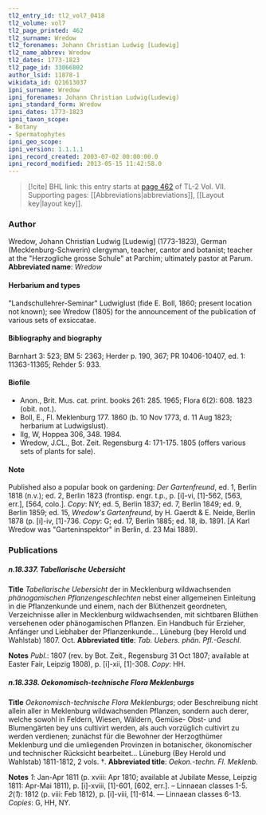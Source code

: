 ```yaml
---
tl2_entry_id: tl2_vol7_0418
tl2_volume: vol7
tl2_page_printed: 462
tl2_surname: Wredow
tl2_forenames: Johann Christian Ludwig [Ludewig]
tl2_name_abbrev: Wredow
tl2_dates: 1773-1823
tl2_page_id: 33066802
author_lsid: 11878-1
wikidata_id: Q21613037
ipni_surname: Wredow
ipni_forenames: Johann Christian Ludwig(Ludewig)
ipni_standard_form: Wredow
ipni_dates: 1773-1823
ipni_taxon_scope: 
- Botany
- Spermatophytes
ipni_geo_scope: 
ipni_version: 1.1.1.1
ipni_record_created: 2003-07-02 00:00:00.0
ipni_record_modified: 2013-05-15 11:42:58.0
---
```



> [!cite] BHL link: this entry starts at [page 462](https://www.biodiversitylibrary.org/page/33066802) of TL-2 Vol. VII.
> Supporting pages: [[Abbreviations|abbreviations]], [[Layout key|layout key]].

### Author

Wredow, Johann Christian Ludwig \[Ludewig\] (1773-1823), German (Mecklenburg-Schwerin) clergyman, teacher, cantor and botanist; teacher at the "Herzogliche grosse Schule" at Parchim; ultimately pastor at Parum. 
**Abbreviated name**: *Wredow*

#### Herbarium and types

"Landschullehrer-Seminar" Ludwiglust (fide E. Boll, 1860; present location not known); see Wredow (1805) for the announcement of the publication of various sets of exsiccatae.

#### Bibliography and biography

Barnhart 3: 523; BM 5: 2363; Herder p. 190, 367; PR 10406-10407, ed. 1: 11363-11365; Rehder 5: 933.

#### Biofile

- Anon., Brit. Mus. cat. print. books 261: 285. 1965; Flora 6(2): 608. 1823 (obit. not.).
- Boll, E., Fl. Meklenburg 177. 1860 (b. 10 Nov 1773, d. 11 Aug 1823; herbarium at Ludwigslust).
- Ilg, W, Hoppea 306, 348. 1984.
- Wredow, J.CL., Bot. Zeit. Regensburg 4: 171-175. 1805 (offers various sets of plants for sale).

#### Note

Published also a popular book on gardening: *Der Gartenfreund*, ed. 1, Berlin 1818 (n.v.); ed. 2, Berlin 1823 (frontisp. engr. t.p., p. \[i\]-vi, \[1\]-562, \[563, err.\], \[564, colo.\]. *Copy*: NY; ed. 5, Berlin 1837; ed. 7, Berlin 1849; ed. 9, Berlin 1859; ed. 15, *Wredow's Gartenfreund*, by H. Gaerdt & E. Neide, Berlin 1878 (p. \[i\]-iv, \[1\]-736. *Copy*: G; ed. 17, Berlin 1885; ed. 18, ib. 1891. \[A Karl Wredow was "Garteninspektor" in Berlin, d. 23 Mai 1889).

### Publications

##### n.18.337. Tabellarische Uebersicht

**Title**
*Tabellarische Uebersicht* der in Mecklenburg wildwachsenden *phänogamischen Pflanzengeschlechten* nebst einer allgemeinen Einleitung in die Pflanzenkunde und einem, nach der Blüthenzeit geordneten, Verzeichnisse aller in Mecklenburg wildwachsenden, mit sichtbaren Blüthen versehenen oder phänogamischen Pflanzen. Ein Handbuch für Erzieher, Anfänger und Liebhaber der Pflanzenkunde... Lüneburg (bey Herold und Wahlstab) 1807. Oct.
**Abbreviated title**: *Tab. Uebers. phän. Pfl.-Geschl.*

**Notes**
*Publ*.: 1807 (rev. by Bot. Zeit., Regensburg 31 Oct 1807; available at Easter Fair, Leipzig 1808), p. \[i\]-xii, \[1\]-308. *Copy*: HH.

##### n.18.338. Oekonomisch-technische Flora Meklenburgs

**Title**
*Oekonomisch-technische Flora Meklenburgs*; oder Beschreibung nicht allein aller in Meklenburg wildwachsenden Pflanzen, sondern auch derer, welche sowohl in Feldern, Wiesen, Wäldern, Gemüse- Obst- und Blumengärten bey uns cultivirt werden, als auch vorzüglich cultivirt zu werden verdienen; zunächst für die Bewohner der Herzogthümer Meklenburg und die umliegenden Provinzen in botanischer, ökonomischer und technischer Rücksicht bearbeitet... Lüneburg (Bey Herold und Wahlstab) 1811-1812, 2 vols. †.
**Abbreviated title**: *Oekon.-techn. Fl. Meklenb.*

**Notes**
*1*: Jan-Apr 1811 (p. xviii: Apr 1810; available at Jubilate Messe, Leipzig 1811: Apr-Mai 1811), p. \[i\]-xviii, \[1\]-601, \[602, err.\]. – Linnaean classes 1-5.
*2*(*1*): 1812 (p. viii: Feb 1812), p. \[i\]-viii, \[1\]-614. — Linnaean classes 6-13.
*Copies*: G, HH, NY.

